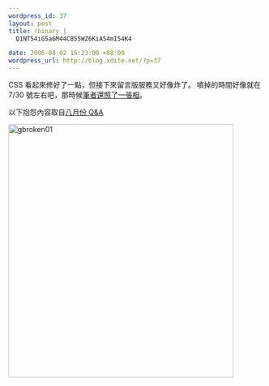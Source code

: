 ```yaml
--- 
wordpress_id: 37
layout: post
title: !binary |
  Q1NT54iG5a6M44CB55WZ6KiA54mI54K4

date: 2006-08-02 15:23:00 +08:00
wordpress_url: http://blog.xdite.net/?p=37
---
```

CSS 看起來修好了一點，但接下來留言版服務又好像炸了。
噴掉的時間好像就在 7/30 號左右吧，那時候<a href="http://xuite-joke.blogspot.com/2006/07/xuite_30.html">筆者還照了一張相</a>。

以下抱怨內容取自<a href="http://blog.xuite.net/blog/baby/7508327">八月份 Q&amp;A </a>

<a href="http://www.flickr.com/photos/49274115@N00/204649955/" title="Photo Sharing"><img src="http://static.flickr.com/71/204649955_d0ce9460f8.jpg" alt="gbroken01" height="500" width="444" /></a>
